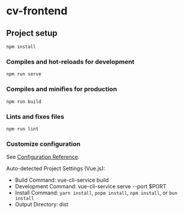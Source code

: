 # cv-frontend

## Project setup
```
npm install
```

### Compiles and hot-reloads for development
```
npm run serve
```

### Compiles and minifies for production
```
npm run build
```

### Lints and fixes files
```
npm run lint
```

### Customize configuration
See [Configuration Reference](https://cli.vuejs.org/config/).


Auto-detected Project Settings (Vue.js):
- Build Command: vue-cli-service build
- Development Command: vue-cli-service serve --port $PORT
- Install Command: `yarn install`, `pnpm install`, `npm install`, or `bun install`
- Output Directory: dist